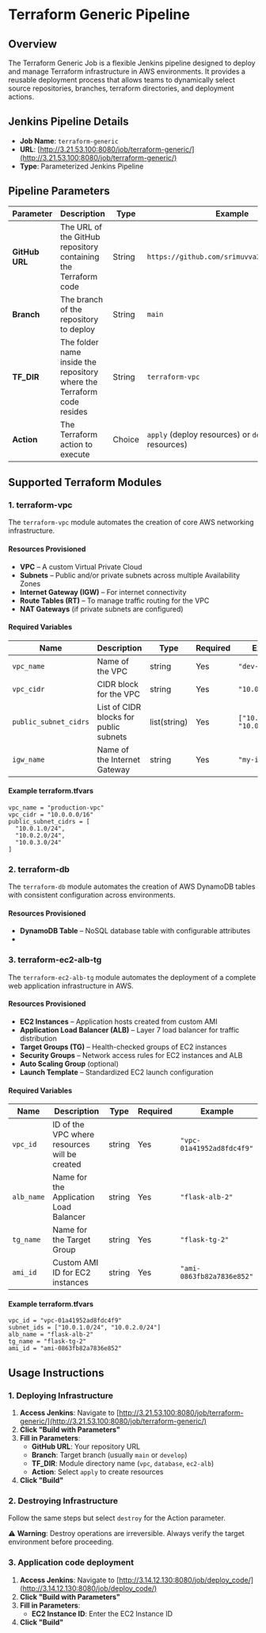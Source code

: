 # Terraform Generic Pipeline

## Overview

The Terraform Generic Job is a flexible Jenkins pipeline designed to deploy and manage Terraform infrastructure in AWS environments. It provides a reusable deployment process that allows teams to dynamically select source repositories, branches, terraform directories, and deployment actions.

## Jenkins Pipeline Details

- **Job Name**: `terraform-generic`
- **URL**: [http://3.21.53.100:8080/job/terraform-generic/](http://3.21.53.100:8080/job/terraform-generic/)
- **Type**: Parameterized Jenkins Pipeline

## Pipeline Parameters

| Parameter | Description | Type | Example |
|-----------|-------------|------|---------|
| **GitHub URL** | The URL of the GitHub repository containing the Terraform code | String | `https://github.com/srimuvva24/project1.git` |
| **Branch** | The branch of the repository to deploy | String | `main` |
| **TF_DIR** | The folder name inside the repository where the Terraform code resides | String | `terraform-vpc` |
| **Action** | The Terraform action to execute | Choice | `apply` (deploy resources) or `destroy` (delete resources) |

## Supported Terraform Modules

### 1. terraform-vpc

The `terraform-vpc` module automates the creation of core AWS networking infrastructure.

#### Resources Provisioned
- **VPC** – A custom Virtual Private Cloud
- **Subnets** – Public and/or private subnets across multiple Availability Zones
- **Internet Gateway (IGW)** – For internet connectivity
- **Route Tables (RT)** – To manage traffic routing for the VPC
- **NAT Gateways** (if private subnets are configured)

#### Required Variables

| Name | Description | Type | Required | Example |
|------|-------------|------|----------|---------|
| `vpc_name` | Name of the VPC | string | Yes | `"dev-vpc"` |
| `vpc_cidr` | CIDR block for the VPC | string | Yes | `"10.0.0.0/16"` |
| `public_subnet_cidrs` | List of CIDR blocks for public subnets | list(string) | Yes | `["10.0.1.0/24", "10.0.2.0/24"]` |
| `igw_name` | Name of the Internet Gateway | string | Yes | `"my-igw"` |

#### Example terraform.tfvars
```hcl
vpc_name = "production-vpc"
vpc_cidr = "10.0.0.0/16"
public_subnet_cidrs = [
  "10.0.1.0/24",
  "10.0.2.0/24",
  "10.0.3.0/24"
]
```

### 2. terraform-db

The `terraform-db` module automates the creation of AWS DynamoDB tables with consistent configuration across environments.

#### Resources Provisioned
- **DynamoDB Table** – NoSQL database table with configurable attributes
-

### 3. terraform-ec2-alb-tg

The `terraform-ec2-alb-tg` module automates the deployment of a complete web application infrastructure in AWS.

#### Resources Provisioned
- **EC2 Instances** – Application hosts created from custom AMI
- **Application Load Balancer (ALB)** – Layer 7 load balancer for traffic distribution
- **Target Groups (TG)** – Health-checked groups of EC2 instances
- **Security Groups** – Network access rules for EC2 instances and ALB
- **Auto Scaling Group** (optional)
- **Launch Template** – Standardized EC2 launch configuration

#### Required Variables

| Name | Description | Type | Required | Example |
|------|-------------|------|----------|---------|
| `vpc_id` | ID of the VPC where resources will be created | string | Yes | `"vpc-01a41952ad8fdc4f9"` |
| `alb_name` | Name for the Application Load Balancer | string | Yes | `"flask-alb-2"` |
| `tg_name` | Name for the Target Group | string | Yes | `"flask-tg-2"` |
| `ami_id` | Custom AMI ID for EC2 instances | string | Yes | `"ami-0863fb82a7836e852"` |

#### Example terraform.tfvars
```hcl
vpc_id = "vpc-01a41952ad8fdc4f9"
subnet_ids = ["10.0.1.0/24", "10.0.2.0/24"]
alb_name = "flask-alb-2"
tg_name = "flask-tg-2"
ami_id = "ami-0863fb82a7836e852"
```

## Usage Instructions

### 1. Deploying Infrastructure

1. **Access Jenkins**: Navigate to [http://3.21.53.100:8080/job/terraform-generic/](http://3.21.53.100:8080/job/terraform-generic/)
2. **Click "Build with Parameters"**
3. **Fill in Parameters**:
   - **GitHub URL**: Your repository URL
   - **Branch**: Target branch (usually `main` or `develop`)
   - **TF_DIR**: Module directory name (`vpc`, `database`, `ec2-alb`)
   - **Action**: Select `apply` to create resources
4. **Click "Build"**

### 2. Destroying Infrastructure

Follow the same steps but select `destroy` for the Action parameter.

⚠️ **Warning**: Destroy operations are irreversible. Always verify the target environment before proceeding.


### 3. Application code deployment

1. **Access Jenkins**: Navigate to [http://3.14.12.130:8080/job/deploy_code/](http://3.14.12.130:8080/job/deploy_code/)
2. **Click "Build with Parameters"**
3. **Fill in Parameters**:
   - **EC2 Instance ID**: Enter the EC2 Instance ID
4. **Click "Build"**

